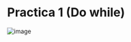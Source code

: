 # Practica 1 (Do while)
![image](https://github.com/GalerdonxD/Practicas-Do-While/assets/147341276/5d38d89c-6323-46ef-af47-43bfe280271e)
